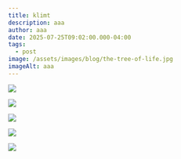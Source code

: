 ```yaml
---
title: klimt
description: aaa
author: aaa
date: 2025-07-25T09:02:00.000-04:00
tags:
  - post
image: /assets/images/blog/the-tree-of-life.jpg
imageAlt: aaa
---
```

![](/assets/images/blog/50866-beethovenfries-von-gustav-klimt-secession-jugendstil.webp)



![](/assets/images/blog/gustav-klimt-life-and-death-painting-1.jpg)

![](/assets/images/blog/gustav-klimt-portrait-of-emilie-floge-1902-obelisk-art-history.800x0.jpg)





![](/assets/images/blog/one-gustav-klimt-works-block-austrian-record-2006.webp)

![](/assets/images/blog/the-kiss.jpg)
